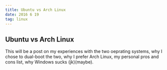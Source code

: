 ```yaml
---
title: Ubuntu vs Arch Linux
date: 2016 6 19
tag: linux
---
```



## Ubuntu vs Arch Linux
  
  
This will be a post on my experiences with the two 
oeprating systems, why I chose to dual-boot the two, 
why I prefer Arch Linux, my personal pros and cons 
list, why Windows sucks (jk)(maybe).
 

